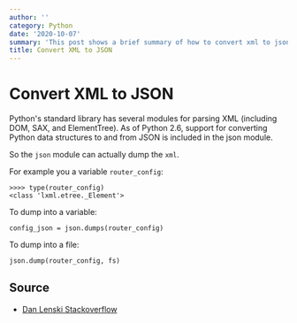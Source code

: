 ```yaml
---
author: ''
category: Python
date: '2020-10-07'
summary: 'This post shows a brief summary of how to convert xml to json with python.'
title: Convert XML to JSON
---
```

# Convert XML to JSON

Python's standard library has several modules for parsing XML (including DOM, SAX, and ElementTree).
As of Python 2.6, support for converting Python data structures to and from JSON is included in the json module.

So the `json` module can actually dump the `xml`.

For example you a variable `router_config`:

    >>>> type(router_config)
    <class 'lxml.etree._Element'>

To dump into a variable:

    config_json = json.dumps(router_config)
    
To dump into a file:

    json.dump(router_config, fs)

## Source

* [Dan Lenski Stackoverflow](https://stackoverflow.com/questions/191536/converting-xml-to-json-using-python/10201405)